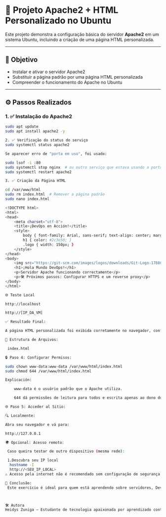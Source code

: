 # 🚀 Projeto Apache2 + HTML Personalizado no Ubuntu

Este projeto demonstra a configuração básica do servidor **Apache2** em um sistema Ubuntu, incluindo a criação de uma página HTML personalizada.

---

## 📌 Objetivo

- Instalar e ativar o servidor Apache2
- Substituir a página padrão por uma página HTML personalizada
- Compreender o funcionamento do Apache no Ubuntu

---

## ⚙️ Passos Realizados

### 1. ✅ Instalação do Apache2

```bash
sudo apt update
sudo apt install apache2 -y

2. ✅ Verificação do status do serviço
sudo systemctl status apache2

Se aparecer erro de "porta em uso", foi usado:

sudo lsof -i :80
sudo systemctl stop nginx  # ou outro serviço que estava usando a porta
sudo systemctl restart apache2

3. ✅ Criação da Página HTML

cd /var/www/html
sudo rm index.html  # Remover a página padrão
sudo nano index.html

<!DOCTYPE html>
<html>
<head>
    <meta charset="utf-8">
    <title>¡DevOps en Acción!</title>
    <style>
        body { font-family: Arial, sans-serif; text-align: center; margin-top: 50px; }
        h1 { color: #2c3e50; }
        .logo { width: 150px; }
    </style>
</head>
<body>
    <img src="https://git-scm.com/images/logos/downloads/Git-Logo-1788C.png" alt="Git Logo" class="logo">
    <h1>¡Hola Mundo DevOps!</h1>
    <p>Servidor Apache funcionando correctamente</p>
    <p>🛠️ Próximos passos: Configurar HTTPS e um reverse proxy</p>
</body>
</html>

🌐 Teste Local

http://localhost

http://[IP_DA_VM]

✅ Resultado Final:

A página HTML personalizada foi exibida corretamente no navegador, confirmando que o Apache está em funcionamento.

📁 Estrutura de Arquivos:

 index.html

🔒 Paso 4: Configurar Permisos:

sudo chown www-data:www-data /var/www/html/index.html
sudo chmod 644 /var/www/html/index.html

Explicación:

    www-data é o usuário padrão que o Apache utiliza.

    644 dá permissões de leitura para todos e escrita apenas ao dono do arquivo.

🌐 Paso 5: Acceder al Sitio:

🔍 Localmente:

Abra seu navegador e vá para:

http://127.0.0.1

🌍 Opcional: Acesso remoto:

 Caso queira testar de outro dispositivo (mesma rede):

 1.Descubra seu IP local
  hostname -I
  http://<SEU_IP_LOCAL>
⚠️ Acesso pela internet não é recomendado sem configuração de segurança.

🧠 Conclusão:
 Este exercício é ideal para quem está aprendendo sobre servidores, DevOps ou Linux. Ele demonstra como iniciar um servidor Apache e servir páginas estáticas localmente com segurança.



🛠️ Autora
Heidys Zuniga – Estudante de tecnologia apaixonada por aprendizado contínuo. 💻✨




